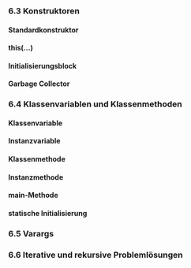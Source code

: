 


### 6.3 Konstruktoren

#### Standardkonstruktor
#### this(...)
#### Initialisierungsblock
#### Garbage Collector


### 6.4 Klassenvariablen und Klassenmethoden

#### Klassenvariable
#### Instanzvariable
#### Klassenmethode
#### Instanzmethode
#### main-Methode
#### statische Initialisierung

### 6.5 Varargs

### 6.6 Iterative und rekursive Problemlösungen